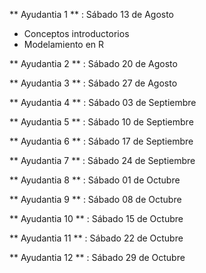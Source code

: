 ** Ayudantia 1 ** : Sábado 13 de Agosto

+ Conceptos introductorios 
+ Modelamiento en R

** Ayudantia 2 ** : Sábado 20 de Agosto

** Ayudantia 3 ** : Sábado 27 de Agosto

** Ayudantia 4 ** : Sábado 03 de Septiembre

** Ayudantia 5 ** : Sábado 10 de Septiembre

** Ayudantia 6 ** : Sábado 17 de Septiembre

** Ayudantia 7 ** : Sábado 24 de Septiembre

** Ayudantia 8 ** : Sábado 01 de Octubre

** Ayudantia 9 ** : Sábado 08 de Octubre

** Ayudantia 10 ** : Sábado 15 de Octubre

** Ayudantia 11 ** : Sábado 22 de Octubre

** Ayudantia 12 ** : Sábado 29 de Octubre
